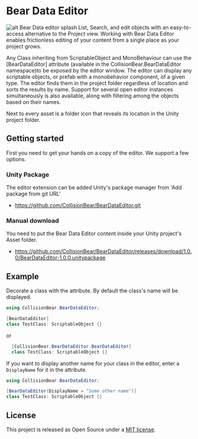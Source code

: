 # Bear Data Editor
![alt Bear Data editor splash](https://repository-images.githubusercontent.com/609868413/f422bb44-c553-4368-a2b4-95aa2fa48dca)
 List, Search, and edit objects with an easy-to-access alternative to the Project view. Working with Bear Data Editor enables frictionless editing of your content from a single place as your project grows.

Any Class inheriting from ScriptableObject and MonoBehaviour can use the [BearDataEditor] attribute (available in the CollisionBear.BearDataEditor namespace)to be exposed by the editor window.
The editor can display any scriptable objects, or prefab with a monobehavior component, of a given type. The editor finds them in the project folder regardless of location and sorts the results by name. 
Support for several open editor instances simultaneously is also available, along with filtering among the objects based on their names.

Next to every asset is a folder icon that reveals its location in the Unity project folder. 

## Getting started
First you need to get your hands on a copy of the editor. We support a few options. 

### Unity Package
The editor extension can be added Unity's package manager from 'Add package from git URL'
* <https://github.com/CollisionBear/BearDataEditor.git>

### Manual download
You need to put the Bear Data Editor content inside your Unity project's Asset folder.
* <https://github.com/CollisionBear/BearDataEditor/releases/download/1.0.0/BearDataEditor-1.0.0.unitypackage>

## Example
Decorate a class with the attribute. By default the class's name will be displayed.
```cs
using CollisionBear.BearDataEditor;

[BearDataEditor]
class TestClass: ScriptableObject {}
```
or
```cs
  [CollisionBear.BearDataEditor.BearDataEditor]
  class TestClass: ScriptableObject {}
  ```
If you want to display another name for your class in the editor, enter a `DisplayName` for it in the attribute.
```cs
using CollisionBear.BearDataEditor;

[BearDataEditor(DisplayName = "Some other name")]
class TestClass: ScriptableObject {}
```

## License
This project is released as Open Source under a [MIT license](https://opensource.org/licenses/MIT).
